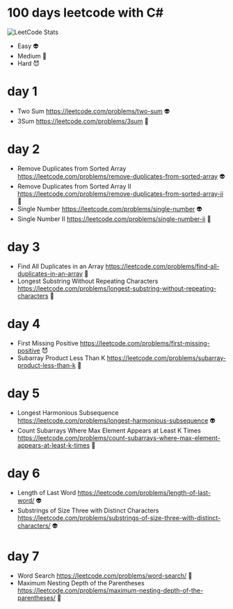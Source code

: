 # 100 days leetcode with C#
![LeetCode Stats](https://leetcard.jacoblin.cool/thtn-dev?theme=light&font=Ubuntu&ext=heatmap)
- Easy 👽
- Medium 👾
- Hard 😈

# day 1
- Two Sum https://leetcode.com/problems/two-sum 👽
- 3Sum https://leetcode.com/problems/3sum 👾
# day 2
- Remove Duplicates from Sorted Array https://leetcode.com/problems/remove-duplicates-from-sorted-array 👽
- Remove Duplicates from Sorted Array II https://leetcode.com/problems/remove-duplicates-from-sorted-array-ii 👾
- Single Number https://leetcode.com/problems/single-number 👽
- Single Number II https://leetcode.com/problems/single-number-ii 👾
# day 3
- Find All Duplicates in an Array https://leetcode.com/problems/find-all-duplicates-in-an-array 👾
- Longest Substring Without Repeating Characters https://leetcode.com/problems/longest-substring-without-repeating-characters 👾
# day 4
- First Missing Positive https://leetcode.com/problems/first-missing-positive 😈
- Subarray Product Less Than K https://leetcode.com/problems/subarray-product-less-than-k 👾
# day 5
- Longest Harmonious Subsequence https://leetcode.com/problems/longest-harmonious-subsequence 👽
- Count Subarrays Where Max Element Appears at Least K Times https://leetcode.com/problems/count-subarrays-where-max-element-appears-at-least-k-times 👾
# day 6
- Length of Last Word https://leetcode.com/problems/length-of-last-word/ 👽
- Substrings of Size Three with Distinct Characters https://leetcode.com/problems/substrings-of-size-three-with-distinct-characters/ 👽
# day 7
- Word Search https://leetcode.com/problems/word-search/ 👾
- Maximum Nesting Depth of the Parentheses https://leetcode.com/problems/maximum-nesting-depth-of-the-parentheses/ 👾